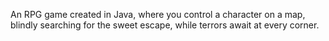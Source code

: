 An RPG game created in Java, where you control a character on a map, 
blindly searching for the sweet escape, while terrors await at every corner.
